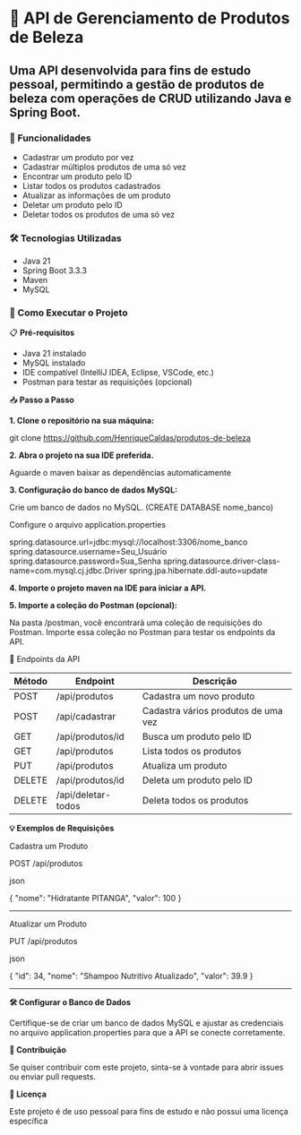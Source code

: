 # 🎨 **API de Gerenciamento de Produtos de Beleza**

## Uma API desenvolvida para fins de estudo pessoal, permitindo a gestão de produtos de beleza com operações de CRUD utilizando Java e Spring Boot.

### 🚀 Funcionalidades
* Cadastrar um produto por vez
* Cadastrar múltiplos produtos de uma só vez
* Encontrar um produto pelo ID
* Listar todos os produtos cadastrados
* Atualizar as informações de um produto
* Deletar um produto pelo ID
* Deletar todos os produtos de uma só vez

### 🛠️ Tecnologias Utilizadas
* Java 21
* Spring Boot 3.3.3
* Maven
* MySQL

### 🏁 Como Executar o Projeto

📋 **Pré-requisitos**
* Java 21 instalado
* MySQL instalado
* IDE compatível (IntelliJ IDEA, Eclipse, VSCode, etc.)
* Postman para testar as requisições (opcional)

📥 **Passo a Passo**

**1. Clone o repositório na sua máquina:**

git clone https://github.com/HenriqueCaldas/produtos-de-beleza

**2. Abra o projeto na sua IDE preferida.**

Aguarde o maven baixar as dependências automaticamente

**3. Configuração do banco de dados MySQL:**

Crie um banco de dados no MySQL. (CREATE DATABASE nome_banco)

Configure o arquivo application.properties

spring.datasource.url=jdbc:mysql://localhost:3306/nome_banco
spring.datasource.username=Seu_Usuário
spring.datasource.password=Sua_Senha
spring.datasource.driver-class-name=com.mysql.cj.jdbc.Driver
spring.jpa.hibernate.ddl-auto=update

**4. Importe o projeto maven na IDE para iniciar a API.**

**5. Importe a coleção do Postman (opcional):**

Na pasta /postman, você encontrará uma coleção de requisições do Postman.
Importe essa coleção no Postman para testar os endpoints da API.

📡 Endpoints da API

| Método  | Endpoint              | Descrição                          |
|---------|-----------------------|------------------------------------|
| POST    | /api/produtos         | Cadastra um novo produto           |
| POST    | /api/cadastrar        | Cadastra vários produtos de uma vez|
| GET     | /api/produtos/id      | Busca um produto pelo ID           |
| GET     | /api/produtos         | Lista todos os produtos            |
| PUT     | /api/produtos         | Atualiza um produto                |
| DELETE  | /api/produtos/id      | Deleta um produto pelo ID          |
| DELETE  | /api/deletar-todos    | Deleta todos os produtos           |


**💡 Exemplos de Requisições**

Cadastra um Produto

POST /api/produtos

json

{
	"nome": "Hidratante PITANGA",
    "valor": 100
}
___
Atualizar um Produto

PUT /api/produtos

json

{
    "id": 34,
    "nome": "Shampoo Nutritivo Atualizado",
    "valor": 39.9
}

___

**🛠️ Configurar o Banco de Dados**

Certifique-se de criar um banco de dados MySQL e ajustar as credenciais no arquivo application.properties para que a API se conecte corretamente.

**🤝 Contribuição**

Se quiser contribuir com este projeto, sinta-se à vontade para abrir issues ou enviar pull requests.

**📜 Licença**

Este projeto é de uso pessoal para fins de estudo e não possui uma licença específica